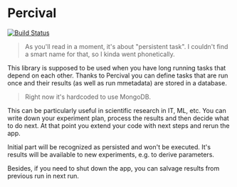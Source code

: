 # Percival

[![Build Status](https://travis-ci.com/FilipMalczak/percival.svg?branch=master)](https://travis-ci.com/FilipMalczak/percival)

> As you'll read in a moment, it's about "persistent task".
> I couldn't find a smart name for that, so I kinda went
> phonetically.

This library is supposed to be used when you have long running
tasks that depend on each other. Thanks to Percival you can
define tasks that are run once and their results (as well as
run mmetadata) are stored in a database.

> Right now it's hardcoded to use MongoDB.

This can be particularly useful in scientific research
in IT, ML, etc. You can write down your experiment plan,
process the results and then decide what to do next. At that
point you extend your code with next steps and rerun the app.

Initial part will be recognized as persisted and won't be 
executed. It's results will be available to new experiments,
e.g. to derive parameters.

Besides, if you need to shut down the app, you can 
salvage results from previous run in next run.